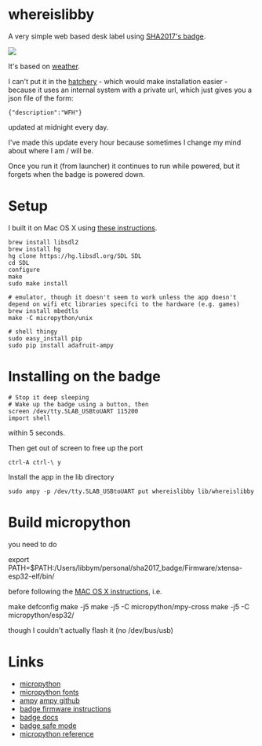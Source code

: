 # whereislibby

A very simple web based desk label using [SHA2017's badge](https://wiki.sha2017.org/w/Projects:Badge).

<img src="https://c1.staticflickr.com/5/4415/36898607775_36c82ab6f1.jpg" />

It's based on [weather](https://badge.sha2017.org/files/549).

I can't put it in the [hatchery](https://badge.sha2017.org) - which would make installation easier - 
because it uses an internal system with a private url, which just gives you a json file of the form:

    {"description":"WFH"}

updated at midnight every day.

I've made this update every hour because sometimes I change my mind about where I am / will be.

Once you run it (from launcher) it continues to run while powered, but it forgets when the badge is 
powered down.

# Setup

I built it on Mac OS X using [these instructions](https://github.com/SHA2017-badge/Firmware).

    brew install libsdl2
    brew install hg
    hg clone https://hg.libsdl.org/SDL SDL
    cd SDL
    configure
    make
    sudo make install

    # emulator, though it doesn't seem to work unless the app doesn't depend on wifi etc libraries specifci to the hardware (e.g. games)
    brew install mbedtls
    make -C micropython/unix 

    # shell thingy
    sudo easy_install pip
    sudo pip install adafruit-ampy

# Installing on the badge

    # Stop it deep sleeping
    # Wake up the badge using a button, then
    screen /dev/tty.SLAB_USBtoUART 115200
    import shell

within 5 seconds.

Then get out of screen to free up the port

    ctrl-A ctrl-\ y 

Install the app in the lib directory

    sudo ampy -p /dev/tty.SLAB_USBtoUART put whereislibby lib/whereislibby
    
    
# Build micropython

you need to do 

   export PATH=$PATH:/Users/libbym/personal/sha2017_badge/Firmware/xtensa-esp32-elf/bin/

before following the [MAC OS X instructions](https://github.com/SHA2017-badge/Firmware), i.e.

   make defconfig
   make -j5
   make -j5 -C micropython/mpy-cross
   make -j5 -C micropython/esp32/
  
though I couldn't actually flash it (no /dev/bus/usb)

# Links

* [micropython](https://wiki.sha2017.org/w/Projects:Badge/MicroPython)
* [micropython fonts](https://wiki.sha2017.org/w/Projects:Badge/MicroPython#Fonts)
* [ampy](https://learn.adafruit.com/micropython-basics-load-files-and-run-code/run-code) [ampy github](https://github.com/adafruit/ampy)
* [badge firmware instructions](https://github.com/SHA2017-badge/Firmware)
* [badge docs](https://wiki.sha2017.org/w/Projects:Badge/Documentation)
* [badge safe mode](https://wiki.sha2017.org/w/Projects:Badge/Documentation#Safe_mode)
* [micropython reference](https://micropython.org/resources/docs/en/latest/wipy/wipy/tutorial/repl.html)
